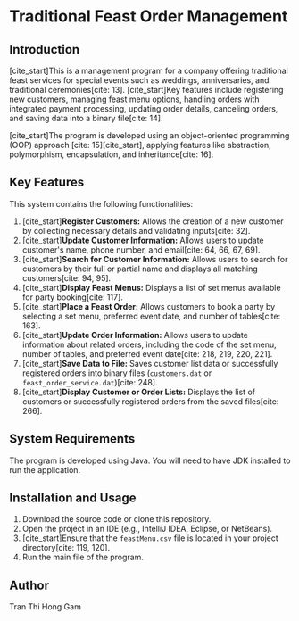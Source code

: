# Traditional Feast Order Management

## Introduction

[cite_start]This is a management program for a company offering traditional feast services for special events such as weddings, anniversaries, and traditional ceremonies[cite: 13]. [cite_start]Key features include registering new customers, managing feast menu options, handling orders with integrated payment processing, updating order details, canceling orders, and saving data into a binary file[cite: 14].

[cite_start]The program is developed using an object-oriented programming (OOP) approach [cite: 15][cite_start], applying features like abstraction, polymorphism, encapsulation, and inheritance[cite: 16].

## Key Features

This system contains the following functionalities:

1.  [cite_start]**Register Customers:** Allows the creation of a new customer by collecting necessary details and validating inputs[cite: 32].
2.  [cite_start]**Update Customer Information:** Allows users to update customer's name, phone number, and email[cite: 64, 66, 67, 69].
3.  [cite_start]**Search for Customer Information:** Allows users to search for customers by their full or partial name and displays all matching customers[cite: 94, 95].
4.  [cite_start]**Display Feast Menus:** Displays a list of set menus available for party booking[cite: 117].
5.  [cite_start]**Place a Feast Order:** Allows customers to book a party by selecting a set menu, preferred event date, and number of tables[cite: 163].
6.  [cite_start]**Update Order Information:** Allows users to update information about related orders, including the code of the set menu, number of tables, and preferred event date[cite: 218, 219, 220, 221].
7.  [cite_start]**Save Data to File:** Saves customer list data or successfully registered orders into binary files (`customers.dat` or `feast_order_service.dat`)[cite: 248].
8.  [cite_start]**Display Customer or Order Lists:** Displays the list of customers or successfully registered orders from the saved files[cite: 266].

## System Requirements

The program is developed using Java. You will need to have JDK installed to run the application.

## Installation and Usage

1.  Download the source code or clone this repository.
2.  Open the project in an IDE (e.g., IntelliJ IDEA, Eclipse, or NetBeans).
3.  [cite_start]Ensure that the `feastMenu.csv` file is located in your project directory[cite: 119, 120].
4.  Run the main file of the program.

## Author

Tran Thi Hong Gam
